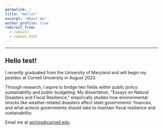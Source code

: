 ```yaml
---
permalink: /
title: "Hello!"
excerpt: "About me"
author_profile: true
redirect_from: 
  - /about/
  - /about.html
---
```




------
Hello test!
------

I recently graduated from the University of Maryland and will begin my postdoc at Cornell University in August 2023.

Through research, I aspire to bridge two fields within public policy: sustainability and public budgeting. My dissertation, "Essays on Natural Disasters and Fiscal Resilience," empirically studies how environmental shocks like weather-related disasters affect state governments' finances, and what actions governments should take to maintain fiscal resilience and sustainability.

Email me at [aichiro@cornell.edu](mailto:aichiro@cornell.edu).
